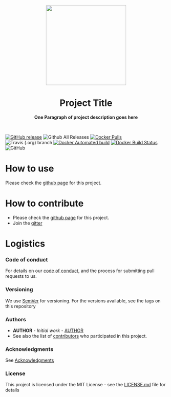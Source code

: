 <p align="center">
  <img width="250" src="LOGO">
</p>

<h1 align="center"> Project Title </h1>
<p align="center">
  <b >One Paragraph of project description goes here</b>
</p>
<br>

[![GitHub release](https://img.shields.io/github/release/OWNER/REPO.svg)](https://github.com/OWNER/REPO/releases)
![Github All Releases](https://img.shields.io/github/downloads/OWNER/REPO/total.svg)
[![Docker Pulls](https://img.shields.io/docker/pulls/OWNER/REPO.svg)](https://hub.docker.com/r/OWNER/REPO/tags/)
![Travis (.org) branch](https://img.shields.io/travis/OWNER/REPO/BRANCH.svg)
[![Docker Automated build](https://img.shields.io/docker/automated/OWNER/REPO.svg)](https://hub.docker.com/r/OWNER/REPO/)
[![Docker Build Status](https://img.shields.io/docker/build/OWNER/REPO.svg)](https://hub.docker.com/r/OWNER/REPO/builds/)
![GitHub](https://img.shields.io/github/license/OWNER/REPO.svg)

# How to use 
Please check the [github page](https://OWNER.github.io/REPO) for this project.

# How to contribute
* Please check the [github page](https://OWNER.github.io/REPO) for this project.
* Join the [gitter](https://gitter.im/OWNER/community)

# Logistics
### Code of conduct
For details on our [code of conduct](https://github.com/OWNER/REPO/blob/master/.github/CODE_OF_CONDUCT.md), and the process for submitting pull requests to us.
### Versioning
We use [SemVer](http://semver.org/) for versioning. For the versions available, see the tags on this repository
### Authors
* **AUTHOR** - *Initial work* - [AUTHOR](https://github.com/AUTHOR)
* See also the list of [contributors](https://github.com/OWNER/REPO/graphs/contributors) who participated in this project.
### Acknowledgments
See [Acknowledgments](https://github.com/OWNER/REPO/blob/master/.github/ACKNOWLEDGMENTS.md)
### License
This project is licensed under the MIT License - see the [LICENSE.md](https://github.com/OWNER/REPO/blob/master/LICENSE.md) file for details
